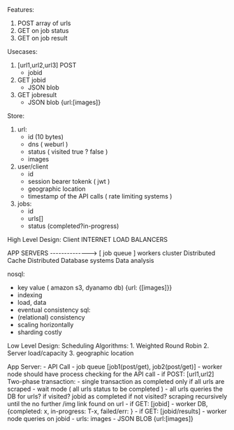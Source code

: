 ##
Features:
1. POST array of urls
2. GET on job status
3. GET on job result

Usecases:
1. [url1,url2,url3] POST
   - jobid 
2. GET jobid
   - JSON blob
3. GET jobresult
   - JSON blob {url:[images]}

Store:
1. url:
   - id (10 bytes)
   - dns ( weburl )
   - status ( visited true ? false )
   - images 
2. user/client
   - id
   - session bearer tokenk ( jwt ) 
   - geographic location
   - timestamp of the API calls ( rate limiting systems )
3. jobs:
   - id
   - urls[]
   - status (completed?in-progress)
   
High Level Design:
   Client
    INTERNET
  LOAD BALANCERS

  APP SERVERS --------------> [ job queue ]
                                   workers cluster
      Distributed Cache
  Distributed Database systems
Data analysis

nosql:
- key value ( amazon s3, dyanamo db)
 {url: {[images]}}
- indexing
- load, data
- eventual consistency
sql: 
- (relational) consistency
- scaling horizontally
- sharding costly

Low Level Design:
  Scheduling Algorithms:
     1. Weighted Round Robin
     2. Server load/capacity
     3. geographic location
    
  App Server:
     - API Call 
        - job queue [job1(post/get), job2(post/get)]
           - worker node should have process checking for the API call
           - if POST: [url1,url2]
               Two-phase transaction:
                 - single transaction as completed only if all urls are scraped
                 - wait mode ( all urls status to be completed )
                 - all urls
               queries the DB for urls?
               if visited? jobid as completed
               if not visited? scraping recursively until the no further <anchor>/img link found on url
          - if GET: [jobid]
               - worker DB, {completed: x, in-progress: T-x, failed/err: }
          - if GET: [jobid/results]
               - worker node queries on jobid
               - urls:
                  images
               - JSON BLOB {url:[images]}
